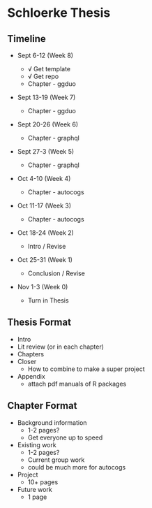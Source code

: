 
# Schloerke Thesis

## Timeline

* Sept 6-12 (Week 8)
  * √ Get template
  * √ Get repo
  * Chapter - ggduo

* Sept 13-19 (Week 7)
  * Chapter - ggduo


* Sept 20-26 (Week 6)
  * Chapter - graphql


* Sept 27-3 (Week 5)
  * Chapter - graphql


* Oct 4-10 (Week 4)
  * Chapter - autocogs


* Oct 11-17 (Week 3)
  * Chapter - autocogs


* Oct 18-24 (Week 2)
  * Intro / Revise


* Oct 25-31 (Week 1)
  * Conclusion / Revise


* Nov 1-3 (Week 0)
  * Turn in Thesis


## Thesis Format

* Intro
* Lit review (or in each chapter)
* Chapters
* Closer
  * How to combine to make a super project
* Appendix
  * attach pdf manuals of R packages

## Chapter Format

* Background information
  * 1-2 pages?
  * Get everyone up to speed
* Existing work
  * 1-2 pages?
  * Current group work
  * could be much more for autocogs
* Project
  * 10+ pages
* Future work
  * 1 page
